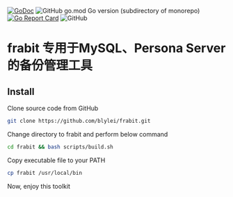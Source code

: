 [![GoDoc](https://pkg.go.dev/badge/github.com/blylei/frabit?utm_source=godoc)](https://godoc.org/github.com/blylei/frabit)
![GitHub go.mod Go version (subdirectory of monorepo)](https://img.shields.io/github/go-mod/go-version/blylei/frabit)
[![Go Report Card](https://goreportcard.com/badge/github.com/blylei/frabit)](https://goreportcard.com/report/github.com/blylei/frabit)
![GitHub](https://img.shields.io/github/license/blylei/frabit)

# frabit 专用于MySQL、Persona Server的备份管理工具

## Install

Clone source code from GitHub
```bash
git clone https://github.com/blylei/frabit.git
```

Change directory to frabit and perform below command
```bash
cd frabit && bash scripts/build.sh
```

Copy executable file to your PATH
```bash
cp frabit /usr/local/bin
```

Now, enjoy this toolkit